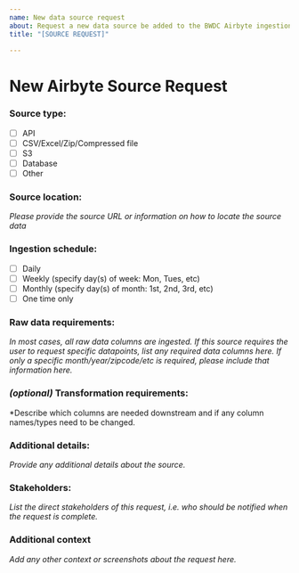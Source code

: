 ```yaml
---
name: New data source request
about: Request a new data source be added to the BWDC Airbyte ingestion pipeline
title: "[SOURCE REQUEST]"

---
```


# New Airbyte Source Request

### Source type:
- [ ] API
- [ ] CSV/Excel/Zip/Compressed file
- [ ] S3
- [ ] Database
- [ ] Other

### Source location:
*Please provide the source URL or information on how to locate the source data*

### Ingestion schedule:
- [ ] Daily
- [ ] Weekly (specify day(s) of week: Mon, Tues, etc)
- [ ] Monthly (specify day(s) of month: 1st, 2nd, 3rd, etc)
- [ ] One time only

### Raw data requirements:
*In most cases, all raw data columns are ingested. If this source requires the user to request specific datapoints, list any required data columns here. If only a specific month/year/zipcode/etc is required, please include that information here.*

### *(optional)* Transformation requirements:
*Describe which columns are needed downstream and if any column names/types need to be changed.

### Additional details:
*Provide any additional details about the source.*

### Stakeholders:
*List the direct stakeholders of this request, i.e. who should be notified when the request is complete.*

### Additional context
*Add any other context or screenshots about the request here.*
